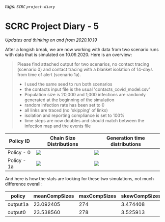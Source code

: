 ###### tags: `SCRC` `project-diary`


# SCRC Project Diary - 5


*Updates and thinking on and from 2020.10.19*

After a longish break, we are now working with data from two scenario runs with data that is simulated on 10.09.2020. Here is an overview:

> Please find attached output for two scenarios, no contact tracing (scenario 0) and contact tracing with a blanket isolation of 14-days from time of alert (scenario 1a).
> - I used the same seed to run both scenarios
> - the contacts input file is the usual 'contacts_covid_model.csv'
> - Population size is 20,000 and 1,000 infections are randomly generated at the beginning of the simulation
> - random infection rate has been set to 0
> - all links are traced (no 'skipping' of links)
> - isolation and reporting compliance is set to 100%
> - time steps are now doubles and should match between the infection map and the events file




| Policy ID | Chain Size Distributions | Generation time distributions |
| -------- | -------- | -------- |
| Policy - 0     | ![](https://i.imgur.com/j53kOHc.png) | ![](https://i.imgur.com/UHpMlr4.png)|
| Policy - 1a     | ![](https://i.imgur.com/axisipa.png) | ![](https://i.imgur.com/6ix5eND.png) |

And here is how the stats are looking for these two simulations, not much difference overall:

|policy |	meanCompSizes |	maxCompSizes |	skewCompSizes	| meanGenerationTime |
| -------- | -------- | -------- | -------- | -------- |
| output1a	| 23.092405	| 274	| 3.474408	| 6.543093 |
| output0	| 23.538560	| 278	| 3.525913	| 6.54896 |
